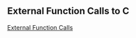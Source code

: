 ## External Function Calls to C

[External Function Calls](https://www.csee.umbc.edu/portal/help/nasm/sample_64.shtml)